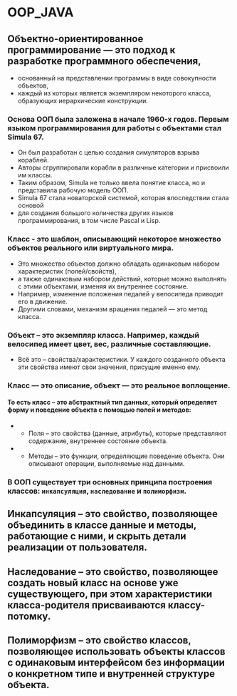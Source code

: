 # OOP_JAVA
## Объектно-ориентированное программирование — это подход к разработке программного обеспечения,
* основанный на представлении программы в виде совокупности объектов,
* каждый из которых является экземпляром некоторого класса, образующих иерархические конструкции.

### Основа ООП была заложена в начале 1960-х годов. Первым языком программирования для работы с объектами стал Simula 67.
* Он был разработан с целью создания симуляторов взрыва кораблей.
* Авторы сгруппировали корабли в различные категории и присвоили им классы.
* Таким образом, Simula не только ввела понятие класса, но и представила рабочую модель ООП.
* Simula 67 стала новаторской системой, которая впоследствии стала основой
* для создания большого количества других языков программирования, в том числе Pascal и Lisp.

### Класс - это шаблон, описывающий некоторое множество объектов реального или виртуального мира.
* Это множество объектов должно обладать одинаковым набором характеристик (полей/свойств),
* а также одинаковым набором действий, которые можно выполнять с этими объектами, изменяя их внутреннее состояние.
* Например, изменение положения педалей у велосипеда приводит его в движение.
* Другими словами, механизм вращения педалей — это метод класса.

### Объект – это экземпляр класса. Например, каждый велосипед имеет цвет, вес, различные составляющие.
* Всё это – свойства/характеристики. У каждого созданного объекта эти свойства имеют свои значения, присущие именно ему.

### Класс — это описание, объект — это реальное воплощение.

#### То есть класс – это абстрактный тип данных, который определяет форму и поведение объекта с помощью полей и методов:

* - Поля – это свойства (данные, атрибуты), которые представляют содержание, внутреннее состояние объекта.
* - Методы – это функции, определяющие поведение объекта. Они описывают операции, выполняемые над данными.

### В ООП существует три основных принципа построения классов: `инкапсуляция`, `наследование` и `полиморфизм`.

## Инкапсуляция – это свойство, позволяющее объединить в классе данные и методы, работающие с ними, и скрыть детали реализации от пользователя.

## Наследование – это свойство, позволяющее создать новый класс на основе уже существующего, при этом характеристики класса-родителя присваиваются классу-потомку.

## Полиморфизм – это свойство классов, позволяющее использовать объекты классов с одинаковым интерфейсом без информации о конкретном типе и внутренней структуре объекта.
